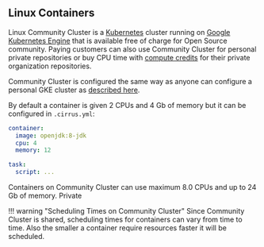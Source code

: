 ## Linux Containers

Linux Community Cluster is a [Kubernetes](https://kubernetes.io/) cluster running on [Google Kubernetes Engine](/guide/supported-computing-services.md#google-kubernetes-engine)
that is available free of charge for Open Source community. Paying customers can also use Community Cluster for 
personal private repositories or buy CPU time with [compute credits](/pricing.md#compute-credits) for their private organization repositories.

Community Cluster is configured the same way as anyone can configure a personal GKE cluster as [described here](/guide/supported-computing-services.md#google-kubernetes-engine).

By default a container is given 2 CPUs and 4 Gb of memory but it can be configured in `.cirrus.yml`:

```yaml
container:
  image: openjdk:8-jdk
  cpu: 4
  memory: 12

task:
  script: ...
``` 

Containers on Community Cluster can use maximum 8.0 CPUs and up to 24 Gb of memory. Private 

!!! warning "Scheduling Times on Community Cluster"
    Since Community Cluster is shared, scheduling times for containers can vary from time to time. Also the smaller a container 
    require resources faster it will be scheduled.
